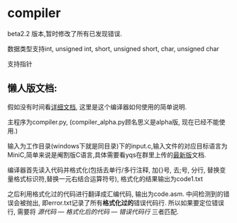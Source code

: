 # compiler

beta2.2 版本,暂时修改了所有已发现错误.

数据类型支持int, unsigned int, short, unsigned short, char, unsigned char

支持指针

## 懒人版文档:

假如没有时间看[详细文档](https://github.com/reklanirs/compiler/blob/master/%E7%BC%96%E8%AF%91%E5%99%A8%E7%9A%84%E8%82%B2%E6%88%90%E6%89%8B%E5%86%8C.md), 这里是这个编译器如何使用的简单说明.



主程序为compiler.py, (compiler_alpha.py顾名思义是alpha版, 现在已经不能使用.)

输入为工作目录(windows下就是同目录)下的input.c,输入文件的对应目标语言为MiniC,简单来说是阉割版C语言,具体需要看yqs在群里上传的[最新版](https://github.com/reklanirs/compiler/blob/master/Mini%20C%E7%9A%84%E6%9C%89%E5%85%B3%E8%A7%84%E5%AE%9A%EF%BC%8815%E5%B9%B410%E6%9C%88%E4%BF%AE%E8%AE%A2%E7%89%88%EF%BC%89.pdf)文档. 

编译器首先读入代码并格式化(包括去单行/多行注释, 加{}号, 去;号, 分行, 替换变量格式标识符,替换一元右结合运算符号), 格式化的结果输出为code1.txt

之后利用格式化过的代码进行翻译成汇编代码, 输出为code.asm. 中间检测到的错误会被抛出, 即error.txt记录了所有**格式化过的**错误代码行. 所以如果要定位错误行, 需要将 *源代码 — 格式化后的代码 — 错误代码行* 三者匹配.